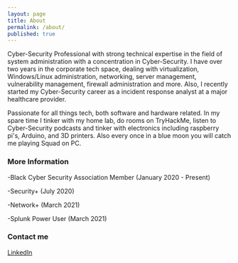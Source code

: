 ```yaml
---
layout: page
title: About
permalink: /about/
published: true
---
```


Cyber-Security Professional with strong technical expertise in the field of system administration with a concentration in Cyber-Security. I have over two years in the corporate tech space, dealing with virtualization, Windows/Linux administration, networking, server management, vulnerability management, firewall administration and more. Also, I recently started my Cyber-Security career as a incident response analyst at a major healthcare provider.

Passionate for all things tech, both software and hardware related. In my spare time I tinker with my home lab, do rooms on TryHackMe, listen to Cyber-Security podcasts and tinker with electronics including raspberry pi's, Arduino, and 3D printers. Also every once in a blue moon you will catch me playing Squad on PC.

### More Information

-Black Cyber Security Association Member (January 2020 - Present)

-Security+ (July 2020)

-Network+ (March 2021)

-Splunk Power User (March 2021)

### Contact me

[LinkedIn](https://www.linkedin.com/in/micah-funderburk/)

